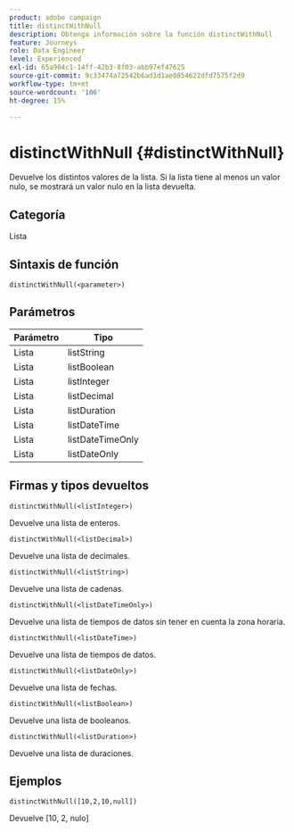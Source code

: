 ```yaml
---
product: adobe campaign
title: distinctWithNull
description: Obtenga información sobre la función distinctWithNull
feature: Journeys
role: Data Engineer
level: Experienced
exl-id: 65a904c1-14ff-42b3-8f03-abb97ef47625
source-git-commit: 9c33474a72542b6ad1d1ae0854622dfd7575f2d9
workflow-type: tm+mt
source-wordcount: '106'
ht-degree: 15%

---
```


# distinctWithNull {#distinctWithNull}

Devuelve los distintos valores de la lista. Si la lista tiene al menos un valor nulo, se mostrará un valor nulo en la lista devuelta.

## Categoría

Lista

## Sintaxis de función

`distinctWithNull(<parameter>)`

## Parámetros

| Parámetro | Tipo |
|-----------|------------------|
| Lista | listString |
| Lista | listBoolean |
| Lista | listInteger |
| Lista | listDecimal |
| Lista | listDuration |
| Lista | listDateTime |
| Lista | listDateTimeOnly |
| Lista | listDateOnly |

## Firmas y tipos devueltos

`distinctWithNull(<listInteger>)`

Devuelve una lista de enteros.

`distinctWithNull(<listDecimal>)`

Devuelve una lista de decimales.

`distinctWithNull(<listString>)`

Devuelve una lista de cadenas.

`distinctWithNull(<listDateTimeOnly>)`

Devuelve una lista de tiempos de datos sin tener en cuenta la zona horaria.

`distinctWithNull(<listDateTime>)`

Devuelve una lista de tiempos de datos.

`distinctWithNull(<listDateOnly>)`

Devuelve una lista de fechas.

`distinctWithNull(<listBoolean>)`

Devuelve una lista de booleanos.

`distinctWithNull(<listDuration>)`

Devuelve una lista de duraciones.

## Ejemplos

`distinctWithNull([10,2,10,null])`

Devuelve [10, 2, nulo]
